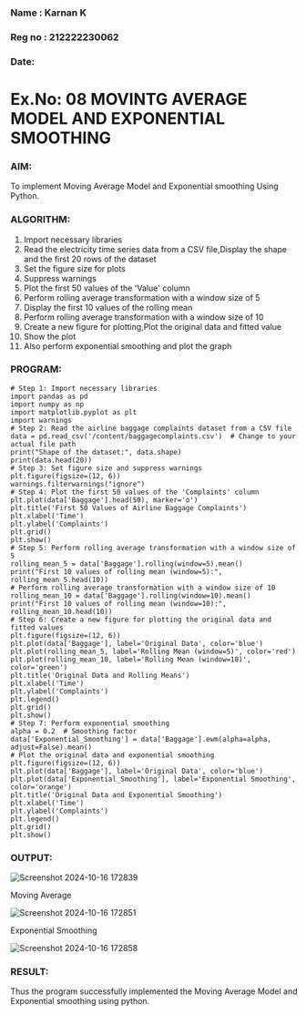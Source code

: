 ### Name : Karnan K
### Reg no : 212222230062
### Date: 
# Ex.No: 08     MOVINTG AVERAGE MODEL AND EXPONENTIAL SMOOTHING


### AIM:
To implement Moving Average Model and Exponential smoothing Using Python.
### ALGORITHM:
1. Import necessary libraries
2. Read the electricity time series data from a CSV file,Display the shape and the first 20 rows of
the dataset
3. Set the figure size for plots
4. Suppress warnings
5. Plot the first 50 values of the 'Value' column
6. Perform rolling average transformation with a window size of 5
7. Display the first 10 values of the rolling mean
8. Perform rolling average transformation with a window size of 10
9. Create a new figure for plotting,Plot the original data and fitted value
10. Show the plot
11. Also perform exponential smoothing and plot the graph
### PROGRAM:
```
# Step 1: Import necessary libraries
import pandas as pd
import numpy as np
import matplotlib.pyplot as plt
import warnings
# Step 2: Read the airline baggage complaints dataset from a CSV file
data = pd.read_csv('/content/baggagecomplaints.csv')  # Change to your actual file path
print("Shape of the dataset:", data.shape)
print(data.head(20))
# Step 3: Set figure size and suppress warnings
plt.figure(figsize=(12, 6))
warnings.filterwarnings("ignore")
# Step 4: Plot the first 50 values of the 'Complaints' column
plt.plot(data['Baggage'].head(50), marker='o')
plt.title('First 50 Values of Airline Baggage Complaints')
plt.xlabel('Time')
plt.ylabel('Complaints')
plt.grid()
plt.show()
# Step 5: Perform rolling average transformation with a window size of 5
rolling_mean_5 = data['Baggage'].rolling(window=5).mean()
print("First 10 values of rolling mean (window=5):", rolling_mean_5.head(10))
# Perform rolling average transformation with a window size of 10
rolling_mean_10 = data['Baggage'].rolling(window=10).mean()
print("First 10 values of rolling mean (window=10):", rolling_mean_10.head(10))
# Step 6: Create a new figure for plotting the original data and fitted values
plt.figure(figsize=(12, 6))
plt.plot(data['Baggage'], label='Original Data', color='blue')
plt.plot(rolling_mean_5, label='Rolling Mean (window=5)', color='red')
plt.plot(rolling_mean_10, label='Rolling Mean (window=10)', color='green')
plt.title('Original Data and Rolling Means')
plt.xlabel('Time')
plt.ylabel('Complaints')
plt.legend()
plt.grid()
plt.show()
# Step 7: Perform exponential smoothing
alpha = 0.2  # Smoothing factor
data['Exponential_Smoothing'] = data['Baggage'].ewm(alpha=alpha, adjust=False).mean()
# Plot the original data and exponential smoothing
plt.figure(figsize=(12, 6))
plt.plot(data['Baggage'], label='Original Data', color='blue')
plt.plot(data['Exponential_Smoothing'], label='Exponential Smoothing', color='orange')
plt.title('Original Data and Exponential Smoothing')
plt.xlabel('Time')
plt.ylabel('Complaints')
plt.legend()
plt.grid()
plt.show()
```
### OUTPUT:
![Screenshot 2024-10-16 172839](https://github.com/user-attachments/assets/db3ac243-52e6-4c09-95c8-8134510a5df6)

Moving Average

![Screenshot 2024-10-16 172851](https://github.com/user-attachments/assets/6f741eea-4e0e-4926-9212-88f535fc04aa)


Exponential Smoothing

![Screenshot 2024-10-16 172858](https://github.com/user-attachments/assets/ed2a4b40-c12f-4f63-96e6-051e19e408a9)


### RESULT:
Thus the program successfully implemented the Moving Average Model and Exponential smoothing using python.
